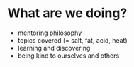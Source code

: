 # What are we doing? 

- mentoring philosophy
- topics covered (= salt, fat, acid, heat)
- learning and discovering 
- being kind to ourselves and others 
